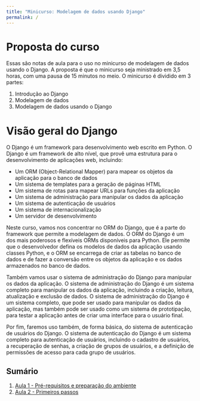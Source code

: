 ```yaml
---
title: "Minicurso: Modelagem de dados usando Django"
permalink: /
---
```


# Proposta do curso

Essas são notas de aula para o uso no minicurso de modelagem de dados usando o Django. A proposta é que o minicurso seja ministrado em 3,5 horas, com uma pausa de 15 minutos no meio. O minicurso é dividido em 3 partes:

1. Introdução ao Django
2. Modelagem de dados
3. Modelagem de dados usando o Django

# Visão geral do Django

O Django é um framework para desenvolvimento web escrito em Python. O Django é um framework de alto nível, que provê uma estrutura para o desenvolvimento de aplicações web, incluindo:

* Um ORM (Object-Relational Mapper) para mapear os objetos da aplicação para o banco de dados
* Um sistema de templates para a geração de páginas HTML
* Um sistema de rotas para mapear URLs para funções da aplicação
* Um sistema de administração para manipular os dados da aplicação
* Um sistema de autenticação de usuários
* Um sistema de internacionalização
* Um servidor de desenvolvimento

Neste curso, vamos nos concentrar no ORM do Django, que é a parte do framework que permite a modelagem de dados. O ORM do Django é um dos mais poderosos e flexíveis ORMs disponíveis para Python. Ele permite que o desenvolvedor defina os modelos de dados da aplicação usando classes Python, e o ORM se encarrega de criar as tabelas no banco de dados e de fazer a conversão entre os objetos da aplicação e os dados armazenados no banco de dados.

Também vamos usar o sistema de administração do Django para manipular os dados da aplicação. O sistema de administração do Django é um sistema completo para manipular os dados da aplicação, incluindo a criação, leitura, atualização e exclusão de dados. O sistema de administração do Django é um sistema completo, que pode ser usado para manipular os dados da aplicação, mas também pode ser usado como um sistema de prototipação, para testar a aplicação antes de criar uma interface para o usuário final.

Por fim, faremos uso também, de forma básica, do sistema de autenticação de usuários do Django. O sistema de autenticação do Django é um sistema completo para autenticação de usuários, incluindo o cadastro de usuários, a recuperação de senhas, a criação de grupos de usuários, e a definição de permissões de acesso para cada grupo de usuários.

## Sumário

1. [Aula 1 - Pré-requisitos e preparação do ambiente](ambiente/index.md)  
2. [Aula 2 - Primeiros passos](primeiros-passos/index.md)  

